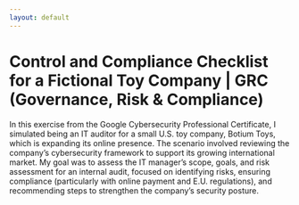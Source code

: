 ```yaml
---
layout: default
---
```


# Control and Compliance Checklist for a Fictional Toy Company | GRC (Governance, Risk & Compliance) 

In this exercise from the Google Cybersecurity Professional Certificate, I simulated being an IT auditor for a small U.S. toy company, Botium Toys, which is expanding its online presence. The scenario involved reviewing the company’s cybersecurity framework to support its growing international market. My goal was to assess the IT manager’s scope, goals, and risk assessment for an internal audit, focused on identifying risks, ensuring compliance (particularly with online payment and E.U. regulations), and recommending steps to strengthen the company’s security posture.

